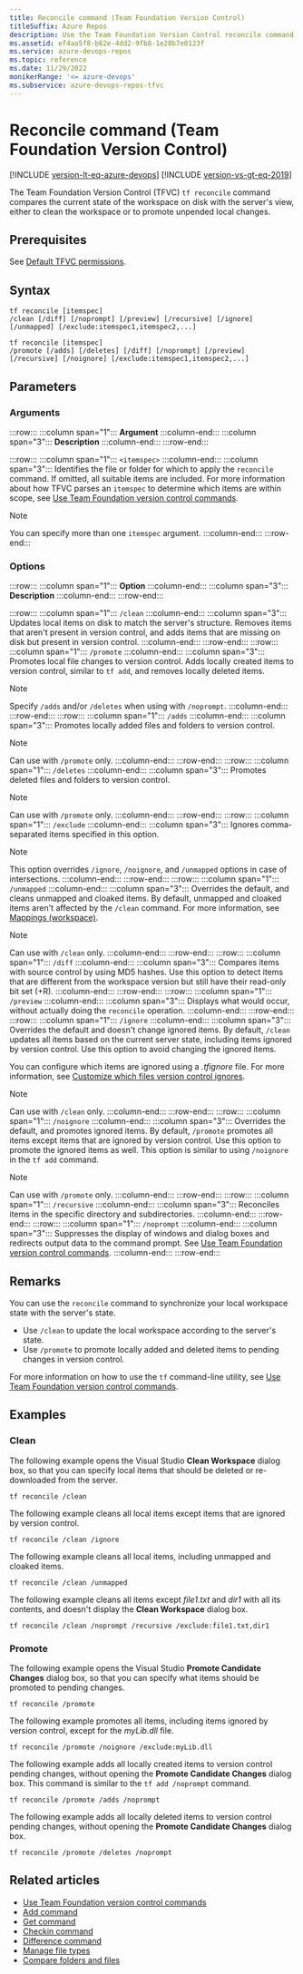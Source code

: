 ```yaml
---
title: Reconcile command (Team Foundation Version Control)
titleSuffix: Azure Repos
description: Use the Team Foundation Version Control reconcile command to compare the current state of the workspace on disk with the server's view.
ms.assetid: ef4aa5f8-b62e-4dd2-9fb8-1e28b7e0123f
ms.service: azure-devops-repos
ms.topic: reference
ms.date: 11/29/2022
monikerRange: '<= azure-devops'
ms.subservice: azure-devops-repos-tfvc
---
```



# Reconcile command (Team Foundation Version Control)

[!INCLUDE [version-lt-eq-azure-devops](../../includes/version-lt-eq-azure-devops.md)]
[!INCLUDE [version-vs-gt-eq-2019](../../includes/version-vs-gt-eq-2019.md)]

The Team Foundation Version Control (TFVC) `tf reconcile` command compares the current state of the workspace on disk with the server's view, either to clean the workspace or to promote unpended local changes.

## Prerequisites

See [Default TFVC permissions](../../organizations/security/default-tfvc-permissions.md).

## Syntax

```
tf reconcile [itemspec]
/clean [/diff] [/noprompt] [/preview] [/recursive] [/ignore]
[/unmapped] [/exclude:itemspec1,itemspec2,...] 

tf reconcile [itemspec]
/promote [/adds] [/deletes] [/diff] [/noprompt] [/preview]
[/recursive] [/noignore] [/exclude:itemspec1,itemspec2,...]
```

## Parameters

### Arguments

:::row:::
   :::column span="1":::
   **Argument**
   :::column-end:::
   :::column span="3":::
   **Description**
   :::column-end:::
:::row-end:::

:::row:::
   :::column span="1":::
   `<itemspec>`
   :::column-end:::
   :::column span="3":::
   Identifies the file or folder for which to apply the `reconcile` command. If omitted, all suitable items are included. For more information about how TFVC parses an `itemspec` to determine which items are within scope, see [Use Team Foundation version control commands](use-team-foundation-version-control-commands.md).

   > [!Note]  
   > You can specify more than one `itemspec` argument.
   :::column-end:::
:::row-end:::

### Options

:::row:::
   :::column span="1":::
   **Option**
   :::column-end:::
   :::column span="3":::
   **Description**
   :::column-end:::
:::row-end:::

:::row:::
   :::column span="1":::
   `/clean`
   :::column-end:::
   :::column span="3":::
   Updates local items on disk to match the server's structure. Removes items that aren't present in version control, and adds items that are missing on disk but present in version control.
   :::column-end:::
:::row-end:::
:::row:::
   :::column span="1":::
   `/promote`
   :::column-end:::
   :::column span="3":::
   Promotes local file changes to version control. Adds locally created items to version control, similar to `tf add`, and removes locally deleted items.

   > [!Note]  
   > Specify `/adds` and/or `/deletes` when using with `/noprompt`.
   :::column-end:::
:::row-end:::
:::row:::
   :::column span="1":::
   `/adds`
   :::column-end:::
   :::column span="3":::
   Promotes locally added files and folders to version control.

   > [!Note]  
   > Can use with `/promote` only.
   :::column-end:::
:::row-end:::
:::row:::
   :::column span="1":::
   `/deletes`
   :::column-end:::
   :::column span="3":::
   Promotes deleted files and folders to version control.

   > [!Note]  
   > Can use with `/promote` only.
   :::column-end:::
:::row-end:::
:::row:::
   :::column span="1":::
   `/exclude`
   :::column-end:::
   :::column span="3":::
   Ignores comma-separated items specified in this option.

   > [!Note]  
   > This option overrides `/ignore`, `/noignore`, and `/unmapped` options in case of intersections.
   :::column-end:::
:::row-end:::
:::row:::
   :::column span="1":::
   `/unmapped`
   :::column-end:::
   :::column span="3":::
   Overrides the default, and cleans unmapped and cloaked items. By default, unmapped and cloaked items aren't affected by the `/clean` command. For more information, see [Mappings (workspace)](../../pipelines/repos/tfvc.md#mappings-workspace).

   > [!Note]  
   > Can use with `/clean` only.
   :::column-end:::
:::row-end:::
:::row:::
   :::column span="1":::
   `/diff`
   :::column-end:::
   :::column span="3":::
   Compares items with source control by using MD5 hashes. Use this option to detect items that are different from the workspace version but still have their read-only bit set (+R).
   :::column-end:::
:::row-end:::
:::row:::
   :::column span="1":::
   `/preview`
   :::column-end:::
   :::column span="3":::
   Displays what would occur, without actually doing the `reconcile` operation.
   :::column-end:::
:::row-end:::
:::row:::
   :::column span="1":::
   `/ignore`
   :::column-end:::
   :::column span="3":::
   Overrides the default and doesn't change ignored items. By default, `/clean` updates all items based on the current server state, including items ignored by version control. Use this option to avoid changing the ignored items.
   
   You can configure which items are ignored using a *.tfignore* file. For more information, see [Customize which files version control ignores](add-files-server.md#tfignore).

   > [!Note]  
   > Can use with `/clean` only.
   :::column-end:::
:::row-end:::
:::row:::
   :::column span="1":::
   `/noignore`
   :::column-end:::
   :::column span="3":::
   Overrides the default, and promotes ignored items. By default, `/promote` promotes all items except items that are ignored by version control. Use this option to promote the ignored items as well. This option is similar to using `/noignore` in the `tf add` command.
   
   > [!Note]  
   > Can use with `/promote` only.
   :::column-end:::
:::row-end:::
:::row:::
   :::column span="1":::
   `/recursive`
   :::column-end:::
   :::column span="3":::
   Reconciles items in the specific directory and subdirectories.
   :::column-end:::
:::row-end:::
:::row:::
   :::column span="1":::
   `/noprompt`
   :::column-end:::
   :::column span="3":::
   Suppresses the display of windows and dialog boxes and redirects output data to the command prompt. See [Use Team Foundation version control commands](use-team-foundation-version-control-commands.md).
   :::column-end:::
:::row-end:::

## Remarks
You can use the `reconcile` command to synchronize your local workspace state with the server's state.

- Use `/clean` to update the local workspace according to the server's state.
- Use `/promote` to promote locally added and deleted items to pending changes in version control.

For more information on how to use the `tf` command-line utility, see [Use Team Foundation version control commands](use-team-foundation-version-control-commands.md).

## Examples

### Clean

The following example opens the Visual Studio **Clean Workspace** dialog box, so that you can specify local items that should be deleted or re-downloaded from the server.

```
tf reconcile /clean
```

The following example cleans all local items except items that are ignored by version control.

```
tf reconcile /clean /ignore
```

The following example cleans all local items, including unmapped and cloaked items.

```
tf reconcile /clean /unmapped
```

The following example cleans all items except *file1.txt* and *dir1* with all its contents, and doesn't display the **Clean Workspace** dialog box.

```
tf reconcile /clean /noprompt /recursive /exclude:file1.txt,dir1
```

### Promote

The following example opens the Visual Studio **Promote Candidate Changes** dialog box, so that you can specify what items should be promoted to pending changes.

```
tf reconcile /promote
```

The following example promotes all items, including items ignored by version control, except for the *myLib.dll* file.

```
tf reconcile /promote /noignore /exclude:myLib.dll
```

The following example adds all locally created items to version control pending changes, without opening the **Promote Candidate Changes** dialog box. This command is similar to the `tf add /noprompt` command.

```
tf reconcile /promote /adds /noprompt
```

The following example adds all locally deleted items to version control pending changes, without opening the **Promote Candidate Changes** dialog box.

```
tf reconcile /promote /deletes /noprompt
```

## Related articles

- [Use Team Foundation version control commands](use-team-foundation-version-control-commands.md)
- [Add command](add-command.md)
- [Get command](get-command.md)
- [Checkin command](checkin-command.md)
- [Difference command](difference-command.md)
- [Manage file types](/azure/devops/server/admin/manage-file-types)
- [Compare folders and files](./compare-files.md)